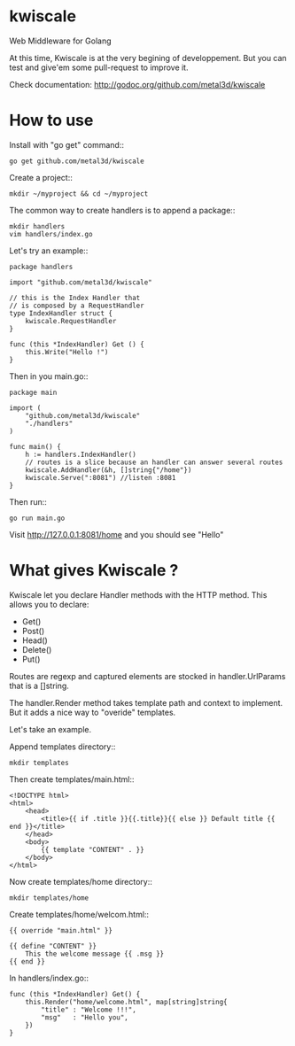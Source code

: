 kwiscale
========

Web Middleware for Golang

At this time, Kwiscale is at the very begining of developpement. But you can test and give'em some pull-request to improve it.


Check documentation: http://godoc.org/github.com/metal3d/kwiscale

How to use
==========

Install with "go get" command::

    go get github.com/metal3d/kwiscale

Create a project::

    mkdir ~/myproject && cd ~/myproject

The common way to create handlers is to append a package::

    mkdir handlers
    vim handlers/index.go


Let's try an example::

    package handlers

    import "github.com/metal3d/kwiscale"

    // this is the Index Handler that
    // is composed by a RequestHandler
    type IndexHandler struct {
        kwiscale.RequestHandler
    }

    func (this *IndexHandler) Get () {
        this.Write("Hello !")
    }

Then in you main.go::
    
    package main
    
    import (
        "github.com/metal3d/kwiscale"
        "./handlers"
    )

    func main() {
        h := handlers.IndexHandler() 
        // routes is a slice because an handler can answer several routes
        kwiscale.AddHandler(&h, []string{"/home"})
        kwiscale.Serve(":8081") //listen :8081
    }


Then run::

    go run main.go


Visit http://127.0.0.1:8081/home and you should see "Hello"


What gives Kwiscale ?
=====================

Kwiscale let you declare Handler methods with the HTTP method. This allows you to declare:

* Get()
* Post()
* Head()
* Delete()
* Put()

Routes are regexp and captured elements are stocked in handler.UrlParams that is a []string.

The handler.Render method takes template path and context to implement. But it adds a nice way to "overide" templates.

Let's take an example. 

Append templates directory::
    
    mkdir templates

Then create templates/main.html::

    <!DOCTYPE html>
    <html>
        <head>
            <title>{{ if .title }}{{.title}}{{ else }} Default title {{ end }}</title>
        </head>
        <body>
            {{ template "CONTENT" . }}
        </body>
    </html>

Now create templates/home directory::
    
    mkdir templates/home

Create templates/home/welcom.html::
    
    {{ override "main.html" }}

    {{ define "CONTENT" }}
        This the welcome message {{ .msg }}
    {{ end }}

In handlers/index.go::

    func (this *IndexHandler) Get() {
        this.Render("home/welcome.html", map[string]string{
            "title" : "Welcome !!!",
            "msg"   : "Hello you",
        })
    }



    
